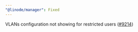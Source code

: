 ```yaml
---
"@linode/manager": Fixed
---
```


VLANs configuration not showing for restricted users ([#9214](https://github.com/linode/manager/pull/9214))

